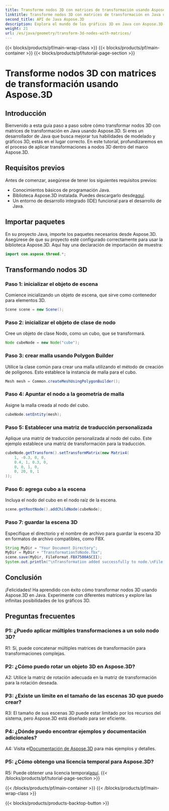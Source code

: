 ```yaml
---
title: Transforme nodos 3D con matrices de transformación usando Aspose.3D
linktitle: Transforme nodos 3D con matrices de transformación en Java usando Aspose.3D
second_title: API de Java Aspose.3D
description: Explora el mundo de los gráficos 3D en Java con Aspose.3D. Aprenda a transformar nodos sin esfuerzo utilizando matrices de transformación.
weight: 21
url: /es/java/geometry/transform-3d-nodes-with-matrices/
---
```


{{< blocks/products/pf/main-wrap-class >}}
{{< blocks/products/pf/main-container >}}
{{< blocks/products/pf/tutorial-page-section >}}

# Transforme nodos 3D con matrices de transformación usando Aspose.3D

## Introducción

Bienvenido a esta guía paso a paso sobre cómo transformar nodos 3D con matrices de transformación en Java usando Aspose.3D. Si eres un desarrollador de Java que busca mejorar tus habilidades de modelado y gráficos 3D, estás en el lugar correcto. En este tutorial, profundizaremos en el proceso de aplicar transformaciones a nodos 3D dentro del marco Aspose.3D.

## Requisitos previos

Antes de comenzar, asegúrese de tener los siguientes requisitos previos:

- Conocimientos básicos de programación Java.
-  Biblioteca Aspose.3D instalada. Puedes descargarlo desde[aquí](https://releases.aspose.com/3d/java/).
- Un entorno de desarrollo integrado (IDE) funcional para el desarrollo de Java.

## Importar paquetes

En su proyecto Java, importe los paquetes necesarios desde Aspose.3D. Asegúrese de que su proyecto esté configurado correctamente para usar la biblioteca Aspose.3D. Aquí hay una declaración de importación de muestra:

```java
import com.aspose.threed.*;

```

## Transformando nodos 3D

### Paso 1: inicializar el objeto de escena

Comience inicializando un objeto de escena, que sirve como contenedor para elementos 3D.

```java
Scene scene = new Scene();
```

### Paso 2: inicializar el objeto de clase de nodo

Cree un objeto de clase Nodo, como un cubo, que se transformará.

```java
Node cubeNode = new Node("cube");
```

### Paso 3: crear malla usando Polygon Builder

Utilice la clase común para crear una malla utilizando el método de creación de polígonos. Esto establece la instancia de malla para el cubo.

```java
Mesh mesh = Common.createMeshUsingPolygonBuilder();
```

### Paso 4: Apuntar el nodo a la geometría de malla

Asigne la malla creada al nodo del cubo.

```java
cubeNode.setEntity(mesh);
```

### Paso 5: Establecer una matriz de traducción personalizada

Aplique una matriz de traducción personalizada al nodo del cubo. Este ejemplo establece una matriz de transformación para la traducción.

```java
cubeNode.getTransform().setTransformMatrix(new Matrix4(
    1, -0.3, 0, 0,
    0.4, 1, 0.3, 0,
    0, 0, 1, 0,
    0, 20, 0, 1
));
```

### Paso 6: agrega cubo a la escena

Incluya el nodo del cubo en el nodo raíz de la escena.

```java
scene.getRootNode().addChildNode(cubeNode);
```

### Paso 7: guardar la escena 3D

Especifique el directorio y el nombre de archivo para guardar la escena 3D en formatos de archivo compatibles, como FBX.

```java
String MyDir = "Your Document Directory";
MyDir = MyDir + "TransformationToNode.fbx";
scene.save(MyDir, FileFormat.FBX7500ASCII);
System.out.println("\nTransformation added successfully to node.\nFile saved at " + MyDir);
```

## Conclusión

¡Felicidades! Ha aprendido con éxito cómo transformar nodos 3D usando Aspose.3D en Java. Experimente con diferentes matrices y explore las infinitas posibilidades de los gráficos 3D.

## Preguntas frecuentes

### P1: ¿Puedo aplicar múltiples transformaciones a un solo nodo 3D?

R1: Sí, puede concatenar múltiples matrices de transformación para transformaciones complejas.

### P2: ¿Cómo puedo rotar un objeto 3D en Aspose.3D?

A2: Utilice la matriz de rotación adecuada en la matriz de transformación para la rotación deseada.

### P3: ¿Existe un límite en el tamaño de las escenas 3D que puedo crear?

R3: El tamaño de sus escenas 3D puede estar limitado por los recursos del sistema, pero Aspose.3D está diseñado para ser eficiente.

### P4: ¿Dónde puedo encontrar ejemplos y documentación adicionales?

 A4: Visita el[Documentación de Aspose.3D](https://reference.aspose.com/3d/java/) para más ejemplos y detalles.

### P5: ¿Cómo obtengo una licencia temporal para Aspose.3D?

 R5: Puede obtener una licencia temporal[aquí](https://purchase.aspose.com/temporary-license/).
{{< /blocks/products/pf/tutorial-page-section >}}

{{< /blocks/products/pf/main-container >}}
{{< /blocks/products/pf/main-wrap-class >}}

{{< blocks/products/products-backtop-button >}}
